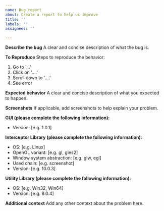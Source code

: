 ```yaml
---
name: Bug report
about: Create a report to help us improve
title: ''
labels: ''
assignees: ''

---
```


**Describe the bug**
A clear and concise description of what the bug is.

**To Reproduce**
Steps to reproduce the behavior:
1. Go to '...'
2. Click on '....'
3. Scroll down to '....'
4. See error

**Expected behavior**
A clear and concise description of what you expected to happen.

**Screenshots**
If applicable, add screenshots to help explain your problem.

**GUI (please complete the following information):**
 - Version: [e.g. 1.0.1]

**Interceptor Library (please complete the following information):**
 - OS: [e.g. Linux]
 - OpenGL variant: [e.g. gl, gles2]
 - Window system abstraction: [e.g. glw, egl]
 - Used chain: [e.g. screenshot]
 - Version: [e.g. 10.0.3]

**Utility Library (please complete the following information):**
- OS: [e.g. Win32, Win64]
- Version: [e.g. 8.0.4]

**Additional context**
Add any other context about the problem here.

